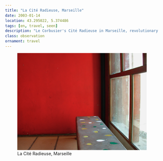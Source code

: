 ```yaml
---
title: "La Cité Radieuse, Marseille"
date: 2003-01-14
location: 43.295022, 5.374486
tags: [en, travel, seen]
description: "Le Corbusier's Cité Radieuse in Marseille, revolutionary modernist housing that redefined urban living. Architectural photography of brutalist concrete poetry." 
class: observation
ornament: travel
---
```


<figure>
  <img src="/assets/img/2003-01-14-la-cit-radieuse-marseille.jpeg" alt="La Cité Radieuse, Marseille">
  <figcaption>La Cité Radieuse, Marseille</figcaption>
</figure>
